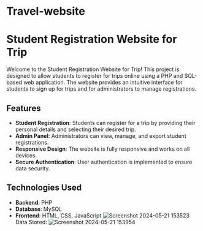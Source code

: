 # Travel-website
# Student Registration Website for Trip

Welcome to the Student Registration Website for Trip! This project is designed to allow students to register for trips online using a PHP and SQL-based web application. The website provides an intuitive interface for students to sign up for trips and for administrators to manage registrations.

## Features

- **Student Registration**: Students can register for a trip by providing their personal details and selecting their desired trip.
- **Admin Panel**: Administrators can view, manage, and export student registrations.
- **Responsive Design**: The website is fully responsive and works on all devices.
- **Secure Authentication**: User authentication is implemented to ensure data security.

## Technologies Used

- **Backend**: PHP
- **Database**: MySQL
- **Frontend**: HTML, CSS, JavaScript
![Screenshot 2024-05-21 153523](https://github.com/Vaishh18/Travel-website/assets/109457185/e7f0aab4-8d5e-466e-b090-8bae9fae91a9)
Data Stored:
![Screenshot 2024-05-21 153954](https://github.com/Vaishh18/Travel-website/assets/109457185/f16a9136-8338-4911-a7ad-d5f2c80b5abd)

